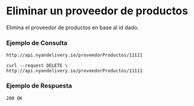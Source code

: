# Eliminar un proveedor de productos
Elimina el proveedor de productos en base al id dado.

### Ejemplo de Consulta
```
http://api.nyandelivery.io/proveedorProductos/11111
```

```
curl --request DELETE \
http://api.nyandelivery.io/proveedorProductos/11111
```

### Ejemplo de Respuesta

```
200 OK 
```